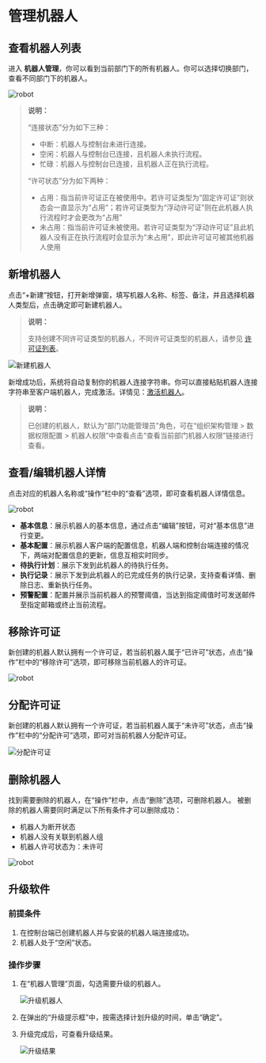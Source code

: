 # 管理机器人

## 查看机器人列表

进入 **机器人管理**，你可以看到当前部门下的所有机器人。你可以选择切换部门，查看不同部门下的机器人。

 ![robot](https://docimages.blob.core.chinacloudapi.cn/images/Console/0528robot-list.png)

> **说明：**
>
> “连接状态”分为如下三种：
>
> - 中断：机器人与控制台未进行连接。
> - 空闲：机器人与控制台已连接，且机器人未执行流程。
> - 忙碌：机器人与控制台已连接，且机器人正在执行流程。
>
>
> “许可状态”分为如下两种：
>
> - 占用：指当前许可证正在被使用中。若许可证类型为“固定许可证”则状态会一直显示为“占用”；若许可证类型为“浮动许可证”则在此机器人执行流程时才会更改为“占用”
> - 未占用：指当前许可证未被使用。若许可证类型为“浮动许可证”且此机器人没有正在执行流程时会显示为“未占用”，即此许可证可被其他机器人使用

## 新增机器人

点击“+新建”按钮，打开新增弹窗，填写机器人名称、标签、备注，并且选择机器人类型后，点击确定即可新建机器人。

> **说明：**
>
> 支持创建不同许可证类型的机器人，不同许可证类型的机器人，请参见 [许可证列表](./../../management/license/useLicense.md)。

 ![新建机器人](https://docimages.blob.core.chinacloudapi.cn/images/Console/0528robot-new.png)

 新增成功后，系统将自动复制你的机器人连接字符串。你可以直接粘贴机器人连接字符串至客户端机器人，完成激活。详情见：[激活机器人](./../../../Robot/license.md)。

> **说明：**
>
> 已创建的机器人，默认为“部门功能管理员”角色，可在“组织架构管理 > 数据权限配置 > 机器人权限”中查看点击“查看当前部门机器人权限”链接进行查看。

## 查看/编辑机器人详情

点击对应的机器人名称或“操作”栏中的“查看”选项，即可查看机器人详情信息。

 ![robot](https://docimages.blob.core.chinacloudapi.cn/images/Console/0528robot-view.png)

- **基本信息**：展示机器人的基本信息，通过点击“编辑”按钮，可对“基本信息”进行变更。
- **基本配置**：展示机器人客户端的配置信息，机器人端和控制台端连接的情况下，两端对配置信息的更新，信息互相实时同步。
- **待执行计划**：展示下发到此机器人的待执行任务。
- **执行记录**：展示下发到此机器人的已完成任务的执行记录，支持查看详情、删除日志、重新执行任务。
- **预警配置**：配置并展示当前机器人的预警阈值，当达到指定阈值时可发送邮件至指定邮箱或终止当前流程。

## 移除许可证

新创建的机器人默认拥有一个许可证，若当前机器人属于“已许可”状态，点击“操作”栏中的“移除许可”选项，即可移除当前机器人的许可证。

 ![robot](https://docimages.blob.core.chinacloudapi.cn/images/Console/0528robot-remove-lic.png)

## 分配许可证

新创建的机器人默认拥有一个许可证，若当前机器人属于“未许可”状态，点击“操作”栏中的“分配许可”选项，即可对当前机器人分配许可证。

 ![分配许可证](https://docimages.blob.core.chinacloudapi.cn/images/Console/0528robot-manage-lic.png)

## 删除机器人

找到需要删除的机器人，在“操作”栏中，点击“删除”选项，可删除机器人。 被删除的机器人需要同时满足以下所有条件才可以删除成功：

- 机器人为断开状态
- 机器人没有关联到机器人组
- 机器人许可状态为：未许可


 ![robot](https://docimages.blob.core.chinacloudapi.cn/images/Console/robot/robot/%E5%88%A0%E9%99%A4%E6%9C%BA%E5%99%A8%E4%BA%BA.png)

## 升级软件

### 前提条件

1. 在控制台端已创建机器人并与安装的机器人端连接成功。
2. 机器人处于“空闲”状态。

### 操作步骤

1. 在“机器人管理”页面，勾选需要升级的机器人。

    ![升级机器人](https://docimages.blob.core.chinacloudapi.cn/images/Console/0528robot-upgrade1.png)

2. 在弹出的“升级提示框”中，按需选择计划升级的时间，单击“确定”。
3. 升级完成后，可查看升级结果。

    ![升级结果](https://docimages.blob.core.chinacloudapi.cn/images/Console/0528robot-upgrade2.png)
